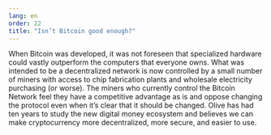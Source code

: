 ```yaml
---
lang: en
order: 22
title: "Isn’t Bitcoin good enough?"
---
```


When Bitcoin was developed, it was not foreseen that specialized hardware could vastly outperform the computers that everyone owns. What was intended to be a decentralized network is now controlled by a small number of miners with access to chip fabrication plants and wholesale electricity purchasing (or worse). The miners who currently control the Bitcoin Network feel they have a competitive advantage as is and oppose changing the protocol even when it’s clear that it should be changed. Olive has had ten years to study the new digital money ecosystem and believes we can make cryptocurrency more decentralized, more secure, and easier to use.
